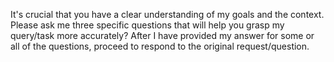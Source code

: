<!-- Original FlashPaste name: SUF Ask Clarifying Questions -->
<!-- FlashPaste ID: 75 -->

It's crucial that you have a clear understanding of my goals and the context. Please ask me three specific questions that will help you grasp my query/task more accurately? After I have provided my answer for some or all of the questions, proceed to respond to the original request/question.